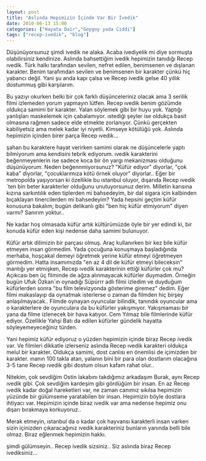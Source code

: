 ```yaml
---
layout: post
title: "Aslında Hepimizin İçinde Var Bir İvedik"
date: 2010-06-13 15:00
categories: ["Hayata Dair","Goygoy yada Ciddi"]
tags: ["recep-ivedik", "blog"]
---
```


Düşünüyorsunuz şimdi ivedik ne alaka. Acaba ivediyelik mi diye sormuşta olabilirsiniz kendinize. Aslında bahsettiğim ivedik hepimizin tanıdığı Recep ıvedik. Türk halkı tarafından sevilen, nefret edilen, benimsenen ve dışlanan karakter. Benim tarafımdan sevilen ve benimsenen bir karakter çünkü hiç yabancı değil. Yani şu anda kapı çalsa ve Recep ivedik gelse 40 yıllık dostummuş gibi karşılarım.

Bu yazıyı okurken belki bir çok farklı düşünceleriniz olacak ama 3 serilik filmi izlemeden yorum yapmayın lütfen. Recep ıvedik benim gözümde oldukça samimi bir karakter. Yalan söylemek gibi bir huyu yok. Yaptığı yanlışları maskelemek için çabalamıyor. ıstediği şeyler ise oldukça basit olmasına rağmen sadece elde etmekte zorlanıyor. Çünkü gerçekten kabiliyetsiz ama melek kadar iyi niyetli. Kimseye kötülüğü yok. Aslında hepimizin içinden birer parça Recep ıvedik...

şahan bu karaktere hayat verirken samimi olarak ne düşüncelerle yaptı bilmiyorum ama kendisini tebrik ediyorum. ıvedik karakterini beğenmeyenlerin ise sadece koca bir ön yargı mekanizması olduğunu düşünüyorum. Neden beğennmiyorsunuz? "Küfür ediyor" diyorlar, "çok kaba" diyorlar, "çocuklarımıza kötü örnek oluyor" diyorlar.. Eğer bir metropolda yaşıyorsan ki özellikle bu ıstanbul oluyor, dışarıda Recep ıvedik´ten bin beter karakterler olduğunu unutuyorsunuz derim. Milletin karısına kızına sarkıntılık eden tiplerden mi bahsedeyim, bir dal sigara için kalbinden bıçaklayan tinercilerden mi bahsedeyim? Yada hepsini geçtim küfür konusuna bakalım; bugün delikanlı gibi "ben hiç küfür etmiyorum" diyen varmı? Sanırım yoktur..

Ne kadar hoş olmasada küfür artık kültürümüzde öyle bir yer edindi ki, bir konuda küfür eden kişi nedense daha samimi bulunuyor.

Küfür artık dilimizin bir parçası olmuş. Araç kullanırken bir kez bile küfür etmeyen insan görmedim. Yada çocuğuna konuşmaya başladığında merhaba, hoşçakal demeyi öğretmek yerine küfür etmeyi öğretmeyen görmedim. Hatta insamımızda "en az 4 dil de küfür etmeyi bileceksin" mantığı yer etmişken, Recep ıvedik karakterinin ettiği küfürler çok mu? Açıkcası ben üç filminde de ağza alınmayacak küfürler duymadım. Örneğin bugün Ufuk Özkan´ın oynadığı Süpürrr adlı filmi izledim ve duyduğum küfürlerden sonra "bu film televizyonda gösterime giremez" dedim. Eğer filmi makaslayıp da oynatmak isterlerse o zaman da filmden hiç birşey anlaşılmayacak.. Filmde oynayan oyuncular bilindik, tanındık oyuncular ama o karakterlere de oyunculara da bu küfürler yakışmıyor. Yakışmaması bir yana da filme izlenecek bir hava katıyor. Cem Yılmaz bile filmlerinde küfür ediyor. Özellikle Yahşi Batı da edilen küfürler gündelik hayatta söyleyemeyeceğiniz türden.

Yani hepimiz küfür ediyoruz o yüzden hepimizin içinde biraz Recep ivedik var. Ve filmleri dikkatle izlerseniz aslında Recep ıvedik karakteri oldukça melul bir karakter. Oldukça samimi, dost canlısı en önemlisi de içimizden bir karakter. ınanın 100 takla atan, yalanın bini bir para olan dostlarım olacağına 3-5 tane Recep ıvedik gibi dostum olsun kafam rahat olur..

Nitekim, çok sevdiğim Ostin lakabını takdığımız arkadaşım Burak, aynı Recep ıvedik gibi. Çok sevdiğim kardeşim gibi gördüğüm bir insan. En az Recep ıvedik kadar doğal hareketleri var, ne zaman canımız sıkılsa hepimizin yüzünde bir gülümseme yaratabilen bir insan. Hepimizin böyle dostlara ihtiyacı var. Hepimizin içinde biraz ıvedik var ama nedense hepimiz onu dışarı bırakmaya korkuyoruz..

Merak etmeyin, ıstanbul da o kadar çok hayvansı karakterli insan varken sizin içinizden çıkaracağınız ıvedik karakteriniz bunların yanında belli bile olmaz. Biraz eğlenmek hepimizin hakkı.

şimdi gülümseyin.. Recep ivedik sizsiniz.. Siz aslında biraz Recep ivediksiniz...